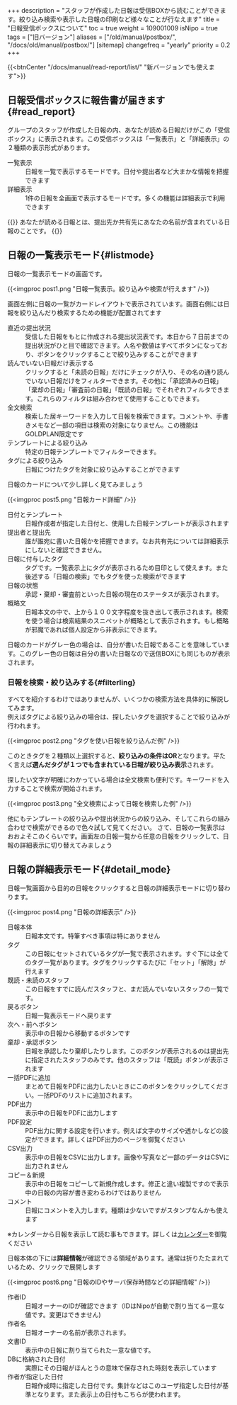 +++
description = "スタッフが作成した日報は受信BOXから読むことができます。絞り込み検索や表示した日報の印刷など様々なことが行なえます"
title = "日報受信ボックスについて"
toc = true
weight = 109001009
isNipo = true
tags = ["旧バージョン"]
aliases = ["/old/manual/postbox/", "/docs/old/manual/postbox/"]
[sitemap]
  changefreq = "yearly"
  priority = 0.2
+++

{{<btnCenter "/docs/manual/read-report/list/" "新バージョンでも使えます">}}


## 日報受信ボックスに報告書が届きます{#read_report}

グループのスタッフが作成した日報の内、あなたが読める日報だけがこの「受信ボックス」に表示されます。この受信ボックスは「一覧表示」と「詳細表示」の２種類の表示形式があります。

<dl class="basic">
  <dt>一覧表示</dt>
  <dd>日報を一覧で表示するモードです。日付や提出者など大まかな情報を把握できます</dd>
  <dt>詳細表示</dt>
  <dd>1件の日報を全画面で表示するモードです。多くの機能は詳細表示で利用できます</dd>
</dl>

{{<alice pos="left" icon="default">}}
あなたが読める日報とは、提出先か共有先にあなたの名前が含まれている日報のことです。
{{</alice>}}

## 日報の一覧表示モード{#listmode}

日報の一覧表示モードの画面です。

{{<imgproc post1.png "日報一覧表示。絞り込みや検索が行えます" />}}

画面左側に日報の一覧がカードレイアウトで表示されています。画面右側には日報を絞り込んだり検索するための機能が配置されてます

<dl class="basic">
  <dt>直近の提出状況</dt>
  <dd>受信した日報をもとに作成される提出状況表です。本日から７日前までの提出状況がひと目で確認できます。人名や数値はすべてボタンになっており、ボタンをクリックすることで絞り込みすることができます</dd>
  <dt>読んでいない日報だけ表示する</dt>
  <dd>クリックすると「未読の日報」だけにチェックが入り、その名の通り読んでいない日報だけをフィルターできます。その他に「承認済みの日報」「棄却の日報」「審査前の日報」「既読の日報」でそれぞれフィルタできます。これらのフィルタは組み合わせて使用することもできます。</dd>
  <dt>全文検索</dt>
  <dd>検索した居キーワードを入力して日報を検索できます。コメントや、手書きメモなど一部の項目は検索の対象になりません。この機能はGOLDPLAN限定です</dd>
  <dt>テンプレートによる絞り込み</dt>
  <dd>特定の日報テンプレートでフィルターできます。</dd>
  <dt>タグによる絞り込み</dt>
  <dd>日報につけたタグを対象に絞り込みすることができます</dd>
</dl>

日報のカードについて少し詳しく見てみましょう

{{<imgproc post5.png "日報カード詳細" />}}

<dl class="basic">
  <dt>日付とテンプレート</dt>
  <dd>日報作成者が指定した日付と、使用した日報テンプレートが表示されます</dd>
  <dt>提出者と提出先</dt>
  <dd>誰が誰宛に書いた日報かを把握できます。なお共有先については詳細表示にしないと確認できません。</dd>
  <dt>日報に付与したタグ</dt>
  <dd>タグです。一覧表示上にタグが表示されるため目印として使えます。また後述する「日報の検索」でもタグを使った検索ができます</dd>
  <dt>日報の状態</dt>
  <dd>承認・棄却・審査前といった日報の現在のステータスが表示されます。</dd>
  <dt>概略文</dt>
  <dd>日報本文の中で、上から１００文字程度を抜き出して表示されます。検索を使う場合は検索結果のスニペットが概略として表示されます。もし概略が邪魔であれば個人設定から非表示にできます。</dd>
</dl>

日報のカードがグレー色の場合は、自分が書いた日報であることを意味しています。このグレー色の日報は自分の書いた日報なので送信BOXにも同じものが表示されます。

### 日報を検索・絞り込みする{#filterling}

すべてを紹介するわけではありませんが、いくつかの検索方法を具体的に解説してみます。  
例えばタグによる絞り込みの場合は、探したいタグを選択することで絞り込みが行われます。

{{<imgproc post2.png "タグを使い日報を絞り込んだ例" />}}

このときタグを２種類以上選択すると、**絞り込みの条件はOR**となります。平たく言えば**選んだタグが１つでも含まれている日報が絞り込み表示**されます。

探したい文字が明確にわかっている場合は全文検索も便利です。キーワードを入力することで検索が開始されます。

{{<imgproc post3.png "全文検索によって日報を検索した例" />}}

他にもテンプレートの絞り込みや提出状況からの絞り込み、そしてこれらの組み合わせで検索ができるので色々試して見てください。
さて、日報の一覧表示はおおよそこのくらいです。画面左の日報一覧から任意の日報をクリックして、日報の詳細表示に切り替えてみましょう

## 日報の詳細表示モード{#detail_mode}

日報一覧画面から目的の日報をクリックすると日報の詳細表示モードに切り替わります。

{{<imgproc post4.png "日報の詳細表示" />}}

<dl class="basic">
  <dt>日報本体</dt>
  <dd>日報本文です。特筆すべき事項は特にありません</dd>
  <dt>タグ</dt>
  <dd>この日報にセットされているタグが一覧で表示されます。すぐ下には全てのタグ一覧があります。タグをクリックするたびに「セット」「解除」が行えます</dd>
  <dt>既読・未読のスタッフ</dt>
  <dd>この日報をすでに読んだスタッフと、まだ読んでいないスタッフの一覧です。</dd>
  <dt>戻るボタン</dt>
  <dd>日報一覧表示モードへ戻ります</dd>
  <dt>次へ・前へボタン</dt>
  <dd>表示中の日報から移動するボタンです</dd>
  <dt>棄却・承認ボタン</dt>
  <dd>日報を承認したり棄却したりします。このボタンが表示されるのは提出先に指定されたスタッフのみです。他のスタッフは「既読」ボタンが表示されます</dd>
  <dt>一括PDFに追加</dt>
  <dd>まとめて日報をPDFに出力したいときにこのボタンをクリックしてください。一括PDFのリストに追加されます。</dd>
  <dt>PDF出力</dt>
  <dd>表示中の日報をPDFに出力します</dd>
  <dt>PDF設定</dt>
  <dd>PDF出力に関する設定を行います。例えば文字のサイズや透かしなどの設定ができます。詳しくはPDF出力のページを御覧ください</dd>
  <dt>CSV出力</dt>
  <dd>表示中の日報をCSVに出力します。画像や写真など一部のデータはCSVに出力されません</dd>
  <dt>コピー＆新規</dt>
  <dd>表示中の日報をコピーして新規作成します。修正と違い複製ですので表示中の日報の内容が書き変わるわけではありません</dd>
  <dt>コメント</dt>
  <dd>日報にコメントを入力します。種類は少ないですがスタンプなんかも使えます</dd>
</dl>

※カレンダーから日報を表示して読む事もできます。詳しくは[カレンダー](/legacy/manual/calendar/)を御覧ください

日報本体の下には**詳細情報**が確認できる領域があります。通常は折りたたまれているため、クリックで展開します

{{<imgproc post6.png "日報のIDやサーバ保存時間などの詳細情報" />}}

<dl class="basic">
  <dt>作者ID</dt>
  <dd>日報オーナーのIDが確認できます（IDはNipoが自動で割り当てる一意な値です。変更はできません)</dd>
  <dt>作者名</dt>
  <dd>日報オーナーの名前が表示されます。</dd>
  <dt>文書ID</dt>
  <dd>表示中の日報に割り当てられた一意な値です。</dd>
  <dt>DBに格納された日付</dt>
  <dd>実際にその日報がほんとうの意味で保存された時刻を表示しています</dd>
  <dt>作者が指定した日付</dt>
  <dd>日報作成時に指定した日付です。集計などはこのユーザ指定した日付が基準となります。また表示上の日付もこちらが使われます。</dd>
</dl>
